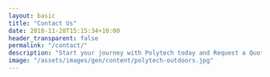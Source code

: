 ```yaml
---
layout: basic
title: "Contact Us"
date: 2018-11-28T15:15:34+10:00
header_transparent: false
permalink: "/contact/"
description: "Start your journey with Polytech today and Request a Quote for your next project."
image: "/assets/images/gen/content/polytech-outdoors.jpg"
---
```

<div id="ff-compose"></div>
<script async defer src="https://formfacade.com/include/105635767408606641278/form/1FAIpQLSencyZ17bvsse-3KBzHYLZkehRParaKzGBZz_TkcEnEtWA8Tw/squarespace.js?div=ff-compose"></script>